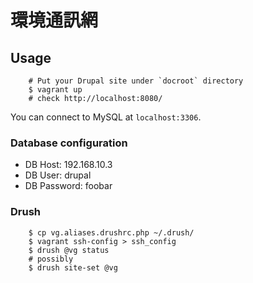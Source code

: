 
環境通訊網
==========

Usage
-----

        # Put your Drupal site under `docroot` directory
        $ vagrant up
        # check http://localhost:8080/

You can connect to MySQL at `localhost:3306`.

### Database configuration

* DB Host: 192.168.10.3
* DB User: drupal
* DB Password: foobar

### Drush

        $ cp vg.aliases.drushrc.php ~/.drush/
        $ vagrant ssh-config > ssh_config
        $ drush @vg status
        # possibly
        $ drush site-set @vg
